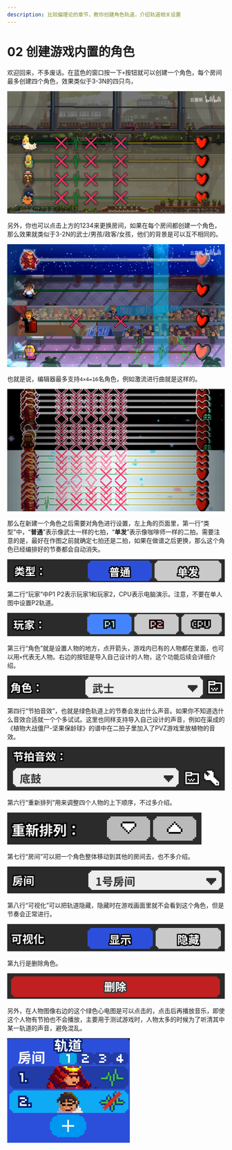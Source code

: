 ```yaml
---
description: 比较偏理论的章节，教你创建角色轨道，介绍轨道相关设置
---
```


# 02 创建游戏内置的角色

欢迎回来，不多废话。在蓝色的窗口按一下`+`按钮就可以创建一个角色，每个房间最多创建四个角色，效果类似于3-3N的四只鸟，

![](.gitbook/assets/0.png)

另外，你也可以点击上方的1234来更换房间，如果在每个房间都创建一个角色，那么效果就类似于3-2N的武士/男孩/政客/女孩，他们的背景是可以互不相同的。

![](.gitbook/assets/1.png)

也就是说，编辑器最多支持`4×4=16`名角色，例如激流进行曲就是这样的。

![](.gitbook/assets/2.png)

那么在新建一个角色之后需要对角色进行设置，左上角的页面里，第一行“类型”中，“**普通**”表示像武士一样的七拍，“**单发**”表示像咖啡师一样的二拍。需要注意的是，最好在作图之前就确定七拍还是二拍，如果在做谱之后更换，那么这个角色已经编排好的节奏都会自动消失。

![](.gitbook/assets/3.png)

第二行“玩家”中P1 P2表示玩家1和玩家2，CPU表示电脑演示。注意，不要在单人图中设置P2轨道。

![](.gitbook/assets/4.png)

第三行“角色”就是设置人物的地方，点开箭头，游戏内已有的人物都在里面，也可以用`×`代表无人物。右边的按钮是导入自己设计的人物，这个功能后续会详细介绍。

![](.gitbook/assets/5.png)

第四行“节拍音效”，也就是绿色轨道上的节奏会发出什么声音。如果你不知道选什么音效合适就一个个多试试。这里也同样支持导入自己设计的声音，例如在渠成的《植物大战僵尸-坚果保龄球》的谱中在二拍子里加入了PVZ游戏里放植物的音效。

![](.gitbook/assets/6.png)

第六行“重新排列”用来调整四个人物的上下顺序，不过多介绍。

![](.gitbook/assets/7.png)

第七行“房间”可以把一个角色整体移动到其他的房间去，也不多介绍。

![](.gitbook/assets/8.png)

第八行“可视化”可以把轨道隐藏，隐藏时在游戏画面里就不会看到这个角色，但是节奏会正常进行。

![](.gitbook/assets/9.png)

第九行是删除角色。

![](.gitbook/assets/10.png)

另外，在人物图像右边的这个绿色心电图是可以点击的，点击后再播放音乐，即使这个人物有节拍也不会播放，主要用于测试游戏时，人物太多的时候为了听清其中某一轨道的声音，避免混乱。

![](.gitbook/assets/11.png)

